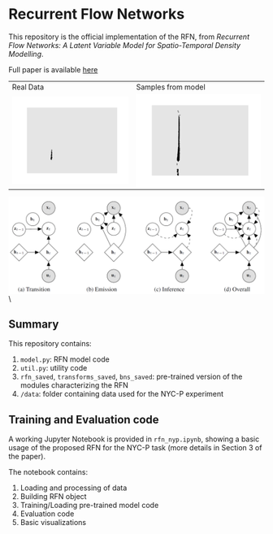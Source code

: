 # Recurrent Flow Networks

This repository is the official implementation of the RFN, from *Recurrent Flow Networks: A Latent Variable Model for Spatio-Temporal Density Modelling*.

Full paper is available [here](https://arxiv.org/abs/2006.05256)

<table>
  <tr>
    <td>Real Data</td>
     <td>Samples from model</td>
  </tr>
  <tr>
    <td><img align="left" src="images/RFN_data.gif" width="500"/></td>
   <td><img align="left" src="images/RFN_samples.gif" width="500"/></td>
  </tr>
 </table>

<img align="left" src="images/pgm.png" width="1000"/></td>\

## Summary

This repository contains:

1. `model.py`: RFN model code
2. `util.py`: utility code
3. `rfn_saved`, `transforms_saved`, `bns_saved`: pre-trained version of the modules characterizing the RFN
4. `/data`: folder containing data used for the NYC-P experiment

## Training and Evaluation code

A working Jupyter Notebook is provided in `rfn_nyp.ipynb`, showing a basic usage of the proposed RFN for the NYC-P task (more details in Section 3 of the paper).

The notebook contains:

1. Loading and processing of data
2. Building RFN object
3. Training/Loading pre-trained model code
4. Evaluation code
5. Basic visualizations
